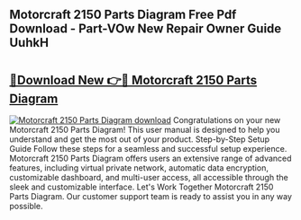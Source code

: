 ## Motorcraft 2150 Parts Diagram Free Pdf Download - Part-VOw New Repair Owner Guide UuhkH

# <h2><a href="http://dfi89jj.blite.top/?on=Motorcraft+2150+Parts+Diagram">🔗Download New 👉🔴 Motorcraft 2150 Parts Diagram</a></h2>

[![Motorcraft 2150 Parts Diagram download](https://i.imgur.com/lujVjoI.png)](http://dfi89jj.blite.top/?on=Motorcraft+2150+Parts+Diagram)
Congratulations on your new Motorcraft 2150 Parts Diagram! This user manual is designed to help you understand and get the most out of your product. Step-by-Step Setup Guide Follow these steps for a seamless and successful setup experience. Motorcraft 2150 Parts Diagram offers users an extensive range of advanced features, including virtual private network, automatic data encryption, customizable dashboard, and multi-user access, all accessible through the sleek and customizable interface. Let's Work Together Motorcraft 2150 Parts Diagram. Our customer support team is ready to assist you in any way possible.
